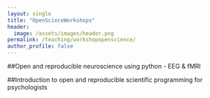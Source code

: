 ```yaml
---
layout: single
title: "OpenScieceWorkshops"
header:
  image: /assets/images/header.png
permalink: /teaching/workshopopenscience/
author_profile: false
---
```


##Open and reproducible neuroscience using python - EEG & fMRI


##Introduction to open and reproducible scientific programming for psychologists
